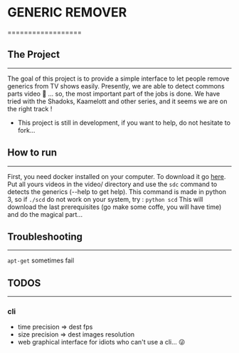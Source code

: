 # GENERIC REMOVER
==================

## The Project
---------------
The goal of this project is to provide a simple interface to let people remove generics from TV shows easily.
Presently, we are able to detect commons parts video :beer: ... so, the most important part of the jobs is done.
We have tried with the Shadoks, Kaamelott and other series, and it seems we are on the right track !

- This project is still in development, if you want to help, do not hesitate to fork...

## How to run
--------------
First, you need docker installed on your computer. To download it go [here](https://www.docker.com/ "Docker. website").
Put all yours videos in the video/ directory and use the `sdc` command to detects the generics (--help to get help).
This command is made in python 3, so if `./scd` do not work on your system, try : `python scd`
This will download the last prerequisites (go make some coffe, you will have time) and do the magical part...


## Troubleshooting
-------------------

`apt-get` sometimes fail


## TODOS
---------

### cli
- time precision => dest fps
- size precision => dest images resolution
- web graphical interface for idiots who can't use a cli... :stuck_out_tongue_winking_eye:

